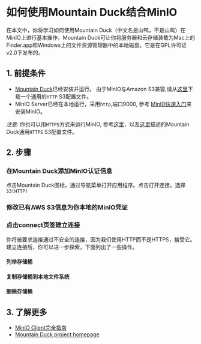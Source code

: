 # 如何使用Mountain Duck结合MinIO

在本文中，你将学习如何使用Mountain Duck（中文名是山鸭，不是山鸡）在MinIO上进行基本操作。Mountain  Duck可让你将服务器和云存储装载为Mac上的Finder.app和Windows上的文件资源管理器中的本地磁盘。它是在GPL许可证v2.0下发布的。

## 1. 前提条件

- [Mountain Duck](https://mountainduck.io/)已经安装并运行。 由于MinIO与Amazon S3兼容,请从[这里](https://trac.cyberduck.io/wiki/help/en/howto/s3#HTTP)下载一个通用的`HTTP` S3配置文件。
- MinIO Server已经在本地运行，采用`http`,端口9000, 参考 [MinIO快速入门](http://docs.minio.org.cn/docs/master/minio-quickstart-guide)来安装MinIO。

*注意:* 你也可以用`HTTPS`方式来运行MinIO, 参考[这里](http://docs.minio.org.cn/docs/master/generate-let-s-encypt-certificate-using-concert-for-minio)，以及[这里](https://trac.cyberduck.io/wiki/help/en/howto/s3#HTTPS)描述的Mountain Duck通用`HTTPS` S3配置文件。

## 2. 步骤

### 在Mountain Duck添加MinIO认证信息

点击Mountain Duck图标，通过导航菜单打开应用程序。点击打开连接，选择`S3(HTTP)`


### 修改已有AWS S3信息为你本地的MinIO凭证


### 点击connect页签建立连接

你将被要求连接通过不安全的连接，因为我们使用HTTP而不是HTTPS，接受它。建立连接后，你可以进一步探索，下面列出了一些操作。

#### 列举存储桶


#### 复制存储桶到本地文件系统


#### 删除存储桶


## 3. 了解更多

- [MinIO Client完全指南](http://docs.minio.org.cn/docs/master/minio-client-complete-guide)
- [Mountain Duck project homepage](https://mountainduck.io)